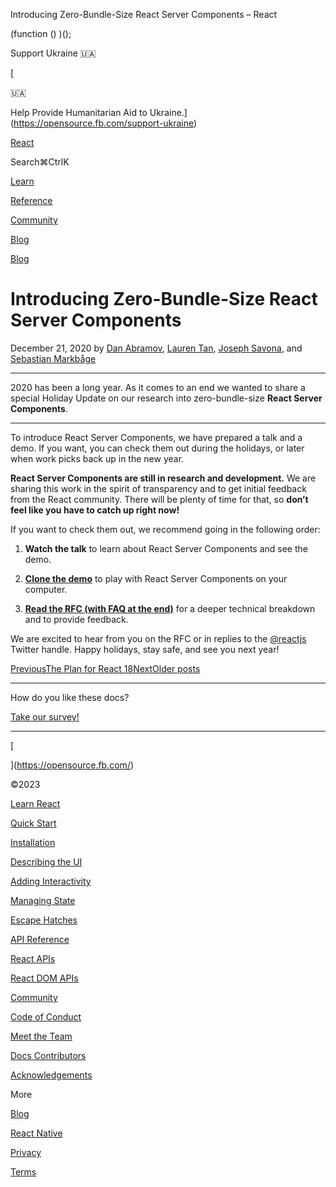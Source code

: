 Introducing Zero-Bundle-Size React Server Components – React

(function () )();

Support Ukraine 🇺🇦

[

🇺🇦

Help Provide Humanitarian Aid to Ukraine.](https://opensource.fb.com/support-ukraine)

[React](../../../../index.html)

Search⌘CtrlK

[Learn](../../../../learn.html)

[Reference](../../../../reference/react.html)

[Community](../../../../community.html)

[Blog](../../../../blog.html)

[](https://github.com/facebook/react/releases)

[Blog](../../../../blog.html)

Introducing Zero-Bundle-Size React Server Components[](#undefined "Link for this heading")
==========================================================================================

December 21, 2020 by [Dan Abramov](https://twitter.com/dan_abramov), [Lauren Tan](https://twitter.com/potetotes), [Joseph Savona](https://twitter.com/en_JS), and [Sebastian Markbåge](https://twitter.com/sebmarkbage)

* * *

2020 has been a long year. As it comes to an end we wanted to share a special Holiday Update on our research into zero-bundle-size **React Server Components**.

* * *

To introduce React Server Components, we have prepared a talk and a demo. If you want, you can check them out during the holidays, or later when work picks back up in the new year.

**React Server Components are still in research and development.** We are sharing this work in the spirit of transparency and to get initial feedback from the React community. There will be plenty of time for that, so **don’t feel like you have to catch up right now!**

If you want to check them out, we recommend going in the following order:

1.  **Watch the talk** to learn about React Server Components and see the demo.
    
2.  **[Clone the demo](http://github.com/reactjs/server-components-demo)** to play with React Server Components on your computer.
    
3.  **[Read the RFC (with FAQ at the end)](https://github.com/reactjs/rfcs/pull/188)** for a deeper technical breakdown and to provide feedback.
    

We are excited to hear from you on the RFC or in replies to the [@reactjs](https://twitter.com/reactjs) Twitter handle. Happy holidays, stay safe, and see you next year!

[PreviousThe Plan for React 18](../../../2021/06/08/the-plan-for-react-18.html)[NextOlder posts](https://reactjs.org/blog/all.html)

* * *

How do you like these docs?

[Take our survey!](https://www.surveymonkey.co.uk/r/PYRPF3X)

* * *

[

](https://opensource.fb.com/)

©2023

[Learn React](../../../../learn.html)

[Quick Start](../../../../learn.html)

[Installation](../../../../learn/installation.html)

[Describing the UI](../../../../learn/describing-the-ui.html)

[Adding Interactivity](../../../../learn/adding-interactivity.html)

[Managing State](../../../../learn/managing-state.html)

[Escape Hatches](../../../../learn/escape-hatches.html)

[API Reference](../../../../reference/react.html)

[React APIs](../../../../reference/react.html)

[React DOM APIs](../../../../reference/react-dom.html)

[Community](../../../../community.html)

[Code of Conduct](https://github.com/facebook/react/blob/main/CODE_OF_CONDUCT.md)

[Meet the Team](../../../../community/team.html)

[Docs Contributors](../../../../community/docs-contributors.html)

[Acknowledgements](../../../../community/acknowledgements.html)

More

[Blog](../../../../blog.html)

[React Native](https://reactnative.dev/)

[Privacy](https://opensource.facebook.com/legal/privacy)

[Terms](https://opensource.fb.com/legal/terms/)

[](https://www.facebook.com/react)[](https://twitter.com/reactjs)[](https://github.com/facebook/react)

